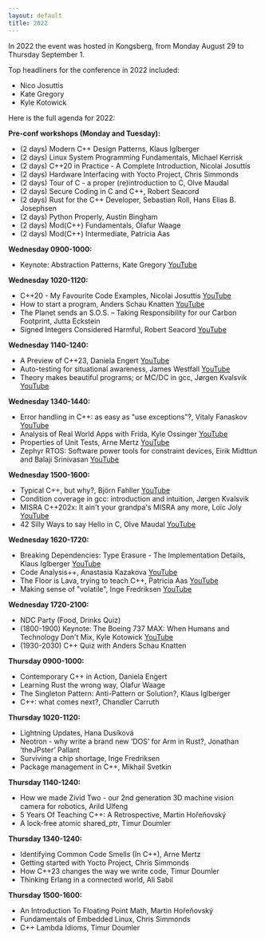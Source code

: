 ```yaml
---
layout: default
title: 2022
---
```


In 2022 the event was hosted in Kongsberg, from Monday August 29 to Thursday September 1.

Top headliners for the conference in 2022 included:

- Nico Josuttis
- Kate Gregory
- Kyle Kotowick

Here is the full agenda for 2022:

__Pre-conf workshops (Monday and Tuesday):__

- (2 days) Modern C++ Design Patterns, Klaus Iglberger
- (2 days) Linux System Programming Fundamentals, Michael Kerrisk
- (2 days) C++20 in Practice - A Complete Introduction, Nicolai Josuttis
- (2 days) Hardware Interfacing with Yocto Project, Chris Simmonds
- (2 days) Tour of C - a proper (re)introduction to C, Olve Maudal
- (2 days) Secure Coding in C and C++, Robert Seacord
- (2 days) Rust for the C++ Developer, Sebastian Roll, Hans Elias B. Josephsen
- (2 days) Python Properly, Austin Bingham
- (2 days) Mod(C++) Fundamentals, Ólafur Waage
- (2 days) Mod(C++) Intermediate, Patricia Aas

__Wednesday 0900-1000:__

- Keynote: Abstraction Patterns, Kate Gregory [YouTube](https://youtu.be/rfIX0FzKHF0)

__Wednesday 1020-1120:__

- C++20 - My Favourite Code Examples, Nicolai Josuttis [YouTube](https://youtu.be/ailViuK1gmk)
- How to start a program, Anders Schau Knatten [YouTube](https://youtu.be/OGPmZzhDPYw)
- The Planet sends an S.O.S. – Taking Responsibility for our Carbon Footprint, Jutta Eckstein
- Signed Integers Considered Harmful, Robert Seacord [YouTube](https://youtu.be/Fa8qcOd18Hc)

__Wednesday 1140-1240:__

- A Preview of C++23, Daniela Engert [YouTube](https://youtu.be/r8c6ws9Tow0)
- Auto-testing for situational awareness, James Westfall [YouTube](https://youtu.be/zJIqq1XsPsg)
- Theory makes beautiful programs; or MC/DC in gcc, Jørgen Kvalsvik [YouTube](https://youtu.be/VDiRdzdwgNc)

__Wednesday 1340-1440:__

- Error handling in C++: as easy as "use exceptions"?, Vitaly Fanaskov [YouTube](https://youtu.be/4H8IZyVEHaE)
- Analysis of Real World Apps with Frida, Kyle Ossinger [YouTube](https://youtu.be/8PD6vRBgQrg)
- Properties of Unit Tests, Arne Mertz [YouTube](https://youtu.be/5ZZUPk8wKWY)
- Zephyr RTOS: Software power tools for constraint devices, Eirik Midttun and Balaji Srinivasan  [YouTube](https://youtu.be/5igL_-Je83g)

__Wednesday 1500-1600:__

- Typical C++, but why?, Björn Fahller [YouTube](https://youtu.be/PmVmaT1JNbw)
- Condition coverage in gcc: introduction and intuition, Jørgen Kvalsvik
- MISRA C++202x: It ain't your grandpa's MISRA any more, Loïc Joly [YouTube](https://youtu.be/RwSaDVubdKk)
- 42 Silly Ways to say Hello in C, Olve Maudal [YouTube](https://youtu.be/qIblgUnkR0M)

__Wednesday 1620-1720:__

- Breaking Dependencies: Type Erasure - The Implementation Details, Klaus Iglberger [YouTube](https://youtu.be/gvov-0CVYZc)
- Code Analysis++, Anastasia Kazakova [YouTube](https://youtu.be/Icg248MNt2Q)
- The Floor is Lava, trying to teach C++, Patricia Aas [YouTube](https://youtu.be/qnHpjgYekZs)
- Making sense of "volatile", Inge Fredriksen [YouTube](https://youtu.be/MNIqT6msRZY)

__Wednesday 1720-2100:__

- NDC Party (Food, Drinks Quiz)
- (1800-1900) Keynote: The Boeing 737 MAX: When Humans and Technology Don't Mix, Kyle Kotowick [YouTube](https://youtu.be/opRbU6WZH9s)
- (1930-2030) C++ Quiz with Anders Schau Knatten

__Thursday 0900-1000:__

- Contemporary C++ in Action, Daniela Engert
- Learning Rust the wrong way, Ólafur Waage
- The Singleton Pattern: Anti-Pattern or Solution?,  Klaus Iglberger
- C++: what comes next?, Chandler Carruth

__Thursday 1020-1120:__

- Lightning Updates, Hana Dusíková
- Neotron - why write a brand new ‘DOS’ for Arm in Rust?, Jonathan ‘theJPster’ Pallant
- Surviving a chip shortage, Inge Fredriksen
- Package management in C++, Mikhail Svetkin

__Thursday 1140-1240:__

- How we made Zivid Two - our 2nd generation 3D machine vision camera for robotics, Arild Ulfeng
- 5 Years Of Teaching C++: A Retrospective, Martin Hořeňovský
- A lock-free atomic shared_ptr, Timur Doumler

__Thursday 1340-1240:__

- Identifying Common Code Smells (In C++), Arne Mertz
- Getting started with Yocto Project, Chris Simmonds
- How C++23 changes the way we write code, Timur Doumler
- Thinking Erlang in a connected world, Ali Sabil

__Thursday 1500-1600:__

- An Introduction To Floating Point Math, Martin Hořeňovský
- Fundamentals of Embedded Linux, Chris Simmonds
- C++ Lambda Idioms, Timur Doumler
